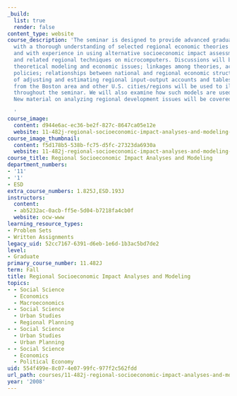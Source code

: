 ```yaml
---
_build:
  list: true
  render: false
content_type: website
course_description: 'The seminar is designed to provide advanced graduate students
  with a thorough understanding of selected regional economic theories and techniques
  and with experience in using alternative socioeconomic impact assessment models
  and related regional techniques on microcomputers. Discussions will be held on particular
  theoretical modeling and economic issues; linkages among theories, accounts, and
  policies; relationships between national and regional economic structures; and methods
  of adjusting and estimating regional input-output accounts and tables. Examples
  from the Boston area and other U.S. cities/regions will be used to illustrate points
  throughout the seminar. We will also examine how such models are used in other countries.
  New material on analyzing regional development issues will be covered.

  '
course_image:
  content: d944e6ac-ec36-be2f-827c-8647ca05e12e
  website: 11-482j-regional-socioeconomic-impact-analyses-and-modeling-fall-2008
course_image_thumbnail:
  content: f5d178b5-538b-fc75-d5fc-27323da6930a
  website: 11-482j-regional-socioeconomic-impact-analyses-and-modeling-fall-2008
course_title: Regional Socioeconomic Impact Analyses and Modeling
department_numbers:
- '11'
- '1'
- ESD
extra_course_numbers: 1.825J,ESD.193J
instructors:
  content:
  - ab5232ac-0acb-ff5e-5d04-b7218fa4cb0f
  website: ocw-www
learning_resource_types:
- Problem Sets
- Written Assignments
legacy_uid: 52cc7167-6391-d6eb-1e6d-1b3ac5bd7de2
level:
- Graduate
primary_course_number: 11.482J
term: Fall
title: Regional Socioeconomic Impact Analyses and Modeling
topics:
- - Social Science
  - Economics
  - Macroeconomics
- - Social Science
  - Urban Studies
  - Regional Planning
- - Social Science
  - Urban Studies
  - Urban Planning
- - Social Science
  - Economics
  - Political Economy
uid: 554f499e-8c07-4e07-99fc-977f2c562fdd
url_path: courses/11-482j-regional-socioeconomic-impact-analyses-and-modeling-fall-2008
year: '2008'
---
```

